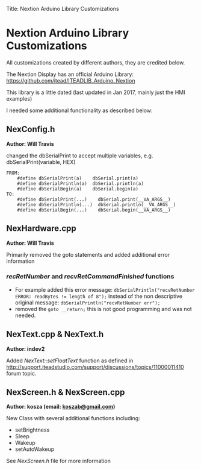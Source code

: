 Title: Nextion Arduino Library Customizations

# Nextion Arduino Library Customizations
All customizations created by different authors, they are credited below.

The Nextion Display has an official Arduino Library: <https://github.com/itead/ITEADLIB_Arduino_Nextion>

This library is a little dated (last updated in Jan 2017, mainly just the HMI examples)

I needed some additional functionality as described below:
## NexConfig.h
__Author:  Will Travis__

changed the dbSerialPrint to accept multiple variables,  e.g. dbSerialPrint(variable, HEX)
```
FROM:
    #define dbSerialPrint(a)    dbSerial.print(a)
    #define dbSerialPrintln(a)  dbSerial.println(a)
    #define dbSerialBegin(a)    dbSerial.begin(a)
TO:
    #define dbSerialPrint(...)    dbSerial.print(__VA_ARGS__)
    #define dbSerialPrintln(...)  dbSerial.println(__VA_ARGS__)
    #define dbSerialBegin(...)    dbSerial.begin(__VA_ARGS__)
```
## NexHardware.cpp
__Author:  Will Travis__

Primarily removed the goto statements and added additional error information

### _recRetNumber_ and _recvRetCommandFinished_ functions
* For example added this error message: `dbSerialPrintln("recvRetNumber ERROR: readBytes != length of 8");`
instead of the non descriptive original message: `dbSerialPrintln("recvRetNumber err");`
* removed the `goto __return;` this is not good programming and was not needed.  

## NexText.cpp & NexText.h
__Author: indev2__

Added _NexText::setFloatText_ function as defined in <http://support.iteadstudio.com/support/discussions/topics/11000011410> forum topic. 

## NexScreen.h & NexScreen.cpp
__Author: kosza (email: <koszab@gmail.com>)__

New Class with several additional functions including:
* setBrightness
* Sleep
* Wakeup
* setAutoWakeup

See _NexScreen.h_ file for more information

